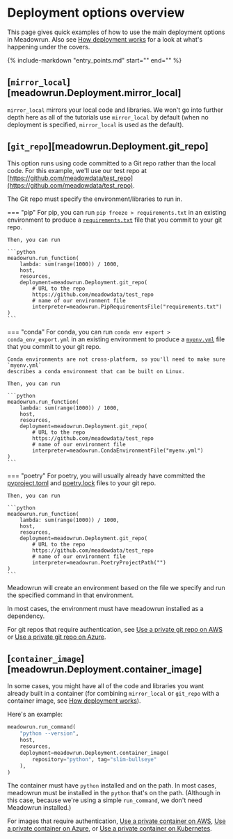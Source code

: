# Deployment options overview

This page gives quick examples of how to use the main deployment options in Meadowrun.
Also see [How deployment works](../../explanation/deployment) for a look at what's
happening under the covers.

{%
include-markdown "entry_points.md"
start="<!--quickstarted-start-->"
end="<!--quickstarted-end-->"
%}


## [`mirror_local`][meadowrun.Deployment.mirror_local]

`mirror_local` mirrors your local code and libraries. We won't go into further depth
here as all of the tutorials use `mirror_local` by default (when no deployment is
specified, `mirror_local` is used as the default).


## [`git_repo`][meadowrun.Deployment.git_repo]

This option runs using code committed to a Git repo rather than the local code. For this
example, we'll use our test repo at
[https://github.com/meadowdata/test_repo](https://github.com/meadowdata/test_repo).

The Git repo must specify the environment/libraries to run in.

=== "pip"
    For pip, you can run `pip freeze > requirements.txt` in an existing environment to
    produce a
    [`requirements.txt`](https://github.com/meadowdata/test_repo/blob/main/requirements.txt)
    file that you commit to your git repo.

    Then, you can run

    ```python    
    meadowrun.run_function(
        lambda: sum(range(1000)) / 1000,
        host,
        resources,
        deployment=meadowrun.Deployment.git_repo(
            # URL to the repo
            https://github.com/meadowdata/test_repo
            # name of our environment file
            interpreter=meadowrun.PipRequirementsFile("requirements.txt")
    )
    ```
=== "conda"
    For conda, you can run `conda env export > conda_env_export.yml` in an existing
    environment to produce a
    [`myenv.yml`](https://github.com/meadowdata/test_repo/blob/main/conda_env_export.yml)
    file that you commit to your git repo.

    Conda environments are not cross-platform, so you'll need to make sure `myenv.yml`
    describes a conda environment that can be built on Linux.

    Then, you can run

    ```python    
    meadowrun.run_function(
        lambda: sum(range(1000)) / 1000,
        host,
        resources,
        deployment=meadowrun.Deployment.git_repo(
            # URL to the repo
            https://github.com/meadowdata/test_repo
            # name of our environment file
            interpreter=meadowrun.CondaEnvironmentFile("myenv.yml")
    )
    ```
=== "poetry"
    For poetry, you will usually already have committed the
    [pyproject.toml](https://github.com/meadowdata/test_repo/blob/main/pyproject.toml) and
    [poetry.lock](https://github.com/meadowdata/test_repo/blob/main/poetry.lock) files to
    your git repo.

    Then, you can run

    ```python    
    meadowrun.run_function(
        lambda: sum(range(1000)) / 1000,
        host,
        resources,
        deployment=meadowrun.Deployment.git_repo(
            # URL to the repo
            https://github.com/meadowdata/test_repo
            # name of our environment file
            interpreter=meadowrun.PoetryProjectPath("")
    )
    ```

Meadowrun will create an environment based on the file we specify and run the specified
command in that environment.

In most cases, the environment must have meadowrun installed as a dependency.

<!--gitrepoauth-start-->
For git repos that require authentication, see [Use a private git repo on
AWS](../../how_to/private_git_repo_aws) or [Use a private git repo on
Azure](../../how_to/private_git_repo_azure).
<!--gitrepoauth-end-->


## [`container_image`][meadowrun.Deployment.container_image]

In some cases, you might have all of the code and libraries you want already built in a
container (for combining `mirror_local` or `git_repo` with a container image, see [How
deployment works](../../explanation/deployment)).

Here's an example:

```python    
meadowrun.run_command(
    "python --version",
    host,
    resources,
    deployment=meadowrun.Deployment.container_image(
        repository="python", tag="slim-bullseye"
    ),
)
```

The container must have `python` installed and on the path. In most cases, meadowrun
must be installed in the `python` that's on the path. (Although in this case, because
we're using a simple `run_command`, we don't need Meadowrun installed.)

<!--containerauth-start-->
For images that require authentication, [Use a private container on
AWS](../../how_to/private_container_aws), [Use a private container on
Azure](../../how_to/private_container_azure), or [Use a private container on
Kubernetes](../../how_to/private_container_kubernetes).
<!--containerauth-end-->